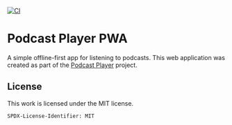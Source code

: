 [![CI](https://github.com/hannes-hochreiner/podcast-player-pwa/actions/workflows/main.yml/badge.svg)](https://github.com/hannes-hochreiner/podcast-player-pwa/actions/workflows/main.yml)
# Podcast Player PWA

A simple offline-first app for listening to podcasts.
This web application was created as part of the [Podcast Player](https://github.com/hannes-hochreiner/podcast-player) project.

## License

This work is licensed under the MIT license.

`SPDX-License-Identifier: MIT`

